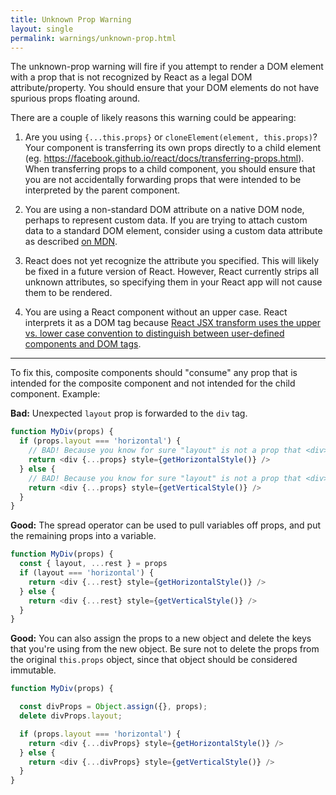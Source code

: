 ```yaml
---
title: Unknown Prop Warning
layout: single
permalink: warnings/unknown-prop.html
---
```

The unknown-prop warning will fire if you attempt to render a DOM element with a prop that is not recognized by React as a legal DOM attribute/property. You should ensure that your DOM elements do not have spurious props floating around.

There are a couple of likely reasons this warning could be appearing:

1. Are you using `{...this.props}` or `cloneElement(element, this.props)`? Your component is transferring its own props directly to a child element (eg. https://facebook.github.io/react/docs/transferring-props.html). When transferring props to a child component, you should ensure that you are not accidentally forwarding props that were intended to be interpreted by the parent component.

2. You are using a non-standard DOM attribute on a native DOM node, perhaps to represent custom data. If you are trying to attach custom data to a standard DOM element, consider using a custom data attribute as described [on MDN](https://developer.mozilla.org/en-US/docs/Web/Guide/HTML/Using_data_attributes).

3. React does not yet recognize the attribute you specified. This will likely be fixed in a future version of React. However, React currently strips all unknown attributes, so specifying them in your React app will not cause them to be rendered.

4. You are using a React component without an upper case. React interprets it as a DOM tag because [React JSX transform uses the upper vs. lower case convention to distinguish between user-defined components and DOM tags](/docs/jsx-in-depth.html#user-defined-components-must-be-capitalized).

---

To fix this, composite components should "consume" any prop that is intended for the composite component and not intended for the child component. Example:

**Bad:** Unexpected `layout` prop is forwarded to the `div` tag.

```js
function MyDiv(props) {
  if (props.layout === 'horizontal') {
    // BAD! Because you know for sure "layout" is not a prop that <div> understands.
    return <div {...props} style={getHorizontalStyle()} />
  } else {
    // BAD! Because you know for sure "layout" is not a prop that <div> understands.
    return <div {...props} style={getVerticalStyle()} />
  }
}
```

**Good:** The spread operator can be used to pull variables off props, and put the remaining props into a variable.

```js
function MyDiv(props) {
  const { layout, ...rest } = props
  if (layout === 'horizontal') {
    return <div {...rest} style={getHorizontalStyle()} />
  } else {
    return <div {...rest} style={getVerticalStyle()} />
  }
}
```

**Good:** You can also assign the props to a new object and delete the keys that you're using from the new object. Be sure not to delete the props from the original `this.props` object, since that object should be considered immutable.

```js
function MyDiv(props) {

  const divProps = Object.assign({}, props);
  delete divProps.layout;

  if (props.layout === 'horizontal') {
    return <div {...divProps} style={getHorizontalStyle()} />
  } else {
    return <div {...divProps} style={getVerticalStyle()} />
  }
}
```

